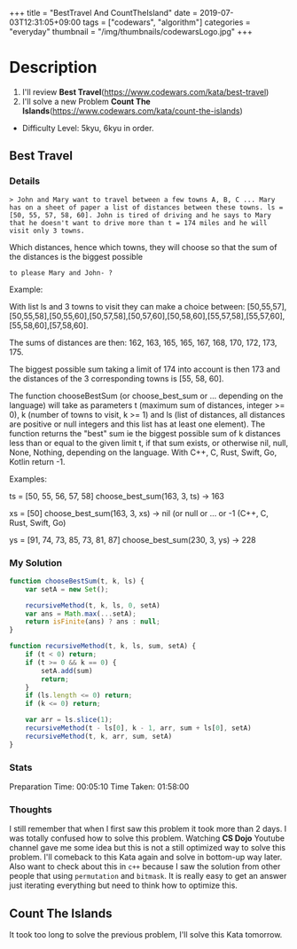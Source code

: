 +++
title = "BestTravel And CountTheIsland"
date = 2019-07-03T12:31:05+09:00
tags = ["codewars", "algorithm"]
categories = "everyday"
thumbnail = "/img/thumbnails/codewarsLogo.jpg"
+++

# Description

1. I'll review **Best Travel**(https://www.codewars.com/kata/best-travel)
2. I'll solve a new Problem **Count The Islands**(https://www.codewars.com/kata/count-the-islands)

- Difficulty Level: 5kyu, 6kyu in order.

## Best Travel

### Details
	> John and Mary want to travel between a few towns A, B, C ... Mary has on a sheet of paper a list of distances between these towns. ls = [50, 55, 57, 58, 60]. John is tired of driving and he says to Mary that he doesn't want to drive more than t = 174 miles and he will visit only 3 towns.

Which distances, hence which towns, they will choose so that the sum of the distances is the biggest possible

    to please Mary and John- ?

Example:

With list ls and 3 towns to visit they can make a choice between: [50,55,57],[50,55,58],[50,55,60],[50,57,58],[50,57,60],[50,58,60],[55,57,58],[55,57,60],[55,58,60],[57,58,60].

The sums of distances are then: 162, 163, 165, 165, 167, 168, 170, 172, 173, 175.

The biggest possible sum taking a limit of 174 into account is then 173 and the distances of the 3 corresponding towns is [55, 58, 60].

The function chooseBestSum (or choose_best_sum or ... depending on the language) will take as parameters t (maximum sum of distances, integer >= 0), k (number of towns to visit, k >= 1) and ls (list of distances, all distances are positive or null integers and this list has at least one element). The function returns the "best" sum ie the biggest possible sum of k distances less than or equal to the given limit t, if that sum exists, or otherwise nil, null, None, Nothing, depending on the language. With C++, C, Rust, Swift, Go, Kotlin return -1.

Examples:

ts = [50, 55, 56, 57, 58] choose_best_sum(163, 3, ts) -> 163

xs = [50] choose_best_sum(163, 3, xs) -> nil (or null or ... or -1 (C++, C, Rust, Swift, Go)

ys = [91, 74, 73, 85, 73, 81, 87] choose_best_sum(230, 3, ys) -> 228

### My Solution

```js
function chooseBestSum(t, k, ls) {
	var setA = new Set();

	recursiveMethod(t, k, ls, 0, setA)
	var ans = Math.max(...setA);
	return isFinite(ans) ? ans : null;
}

function recursiveMethod(t, k, ls, sum, setA) {
	if (t < 0) return;
	if (t >= 0 && k == 0) {
		setA.add(sum)
		return;
	}
	if (ls.length <= 0) return;
	if (k <= 0) return;

	var arr = ls.slice(1);
	recursiveMethod(t - ls[0], k - 1, arr, sum + ls[0], setA)
	recursiveMethod(t, k, arr, sum, setA)
}
```

### Stats

Preparation Time: 00:05:10
Time Taken: 01:58:00

### Thoughts

I still remember that when I first saw this problem it took more than 2 days. I was totally confused how to solve this problem. Watching **CS Dojo** Youtube channel gave me some idea but this is not a still optimized way to solve this problem. I'll comeback to this Kata again and solve in bottom-up way later. Also want to check about this in `c++` because I saw the solution from other people that using `permutation` and `bitmask`.
It is really easy to get an answer just iterating everything but need to think how to optimize this.

## Count The Islands

It took too long to solve the previous problem, I'll solve this Kata tomorrow.